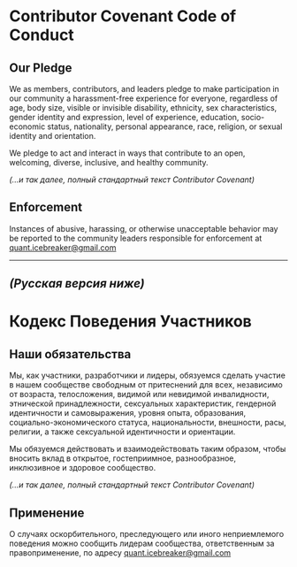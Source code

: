 # Contributor Covenant Code of Conduct

## Our Pledge

We as members, contributors, and leaders pledge to make participation in our
community a harassment-free experience for everyone, regardless of age, body
size, visible or invisible disability, ethnicity, sex characteristics, gender
identity and expression, level of experience, education, socio-economic status,
nationality, personal appearance, race, religion, or sexual identity
and orientation.

We pledge to act and interact in ways that contribute to an open, welcoming,
diverse, inclusive, and healthy community.

*(...и так далее, полный стандартный текст Contributor Covenant)*

## Enforcement

Instances of abusive, harassing, or otherwise unacceptable behavior may be
reported to the community leaders responsible for enforcement at
quant.icebreaker@gmail.com

---
*(Русская версия ниже)*
---

# Кодекс Поведения Участников

## Наши обязательства

Мы, как участники, разработчики и лидеры, обязуемся сделать участие в нашем
сообществе свободным от притеснений для всех, независимо от возраста, телосложения,
видимой или невидимой инвалидности, этнической принадлежности, сексуальных характеристик, гендерной
идентичности и самовыражения, уровня опыта, образования, социально-экономического статуса,
национальности, внешности, расы, религии, а также сексуальной идентичности
и ориентации.

Мы обязуемся действовать и взаимодействовать таким образом, чтобы вносить вклад в открытое, гостеприимное,
разнообразное, инклюзивное и здоровое сообщество.

*(...и так далее, полный стандартный текст Contributor Covenant)*

## Применение

О случаях оскорбительного, преследующего или иного неприемлемого поведения можно
сообщить лидерам сообщества, ответственным за правоприменение, по адресу
quant.icebreaker@gmail.com
